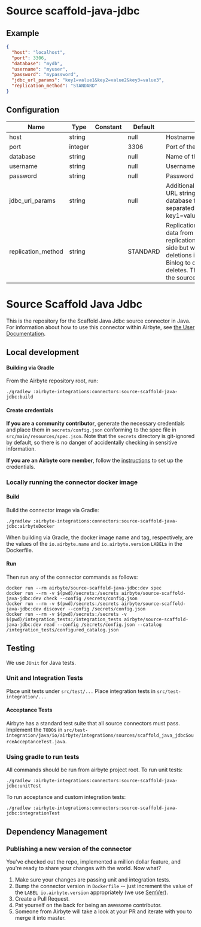 # Source scaffold-java-jdbc

## Example
```json
{
  "host": "localhost",
  "port": 3306,
  "database": "mydb",
  "username": "myuser",
  "password": "mypassword",
  "jdbc_url_params": "key1=value1&key2=value2&key3=value3",
  "replication_method": "STANDARD"
}
```

## Configuration
| Name | Type | Constant | Default | Description |
| --- | --- | --- | --- | --- |
|host|string||null|Hostname of the database.|
|port|integer||3306|Port of the database.|
|database|string||null|Name of the database.|
|username|string||null|Username to use to access the database.|
|password|string||null|Password associated with the username.|
|jdbc_url_params|string||null|Additional properties to pass to the JDBC URL string when connecting to the database formatted as 'key=value' pairs separated by the symbol '&'. (example: key1=value1&key2=value2&key3=value3)|
|replication_method|string||STANDARD|Replication method to use for extracting data from the database. STANDARD replication requires no setup on the DB side but will not be able to represent deletions incrementally. CDC uses the Binlog to detect inserts, updates, and deletes. This needs to be configured on the source database itself.|

# Source Scaffold Java Jdbc

This is the repository for the Scaffold Java Jdbc source connector in Java.
For information about how to use this connector within Airbyte, see [the User Documentation](https://docs.airbyte.com/integrations/sources/scaffold-java-jdbc).

## Local development

#### Building via Gradle
From the Airbyte repository root, run:
```
./gradlew :airbyte-integrations:connectors:source-scaffold-java-jdbc:build
```

#### Create credentials
**If you are a community contributor**, generate the necessary credentials and place them in `secrets/config.json` conforming to the spec file in `src/main/resources/spec.json`.
Note that the `secrets` directory is git-ignored by default, so there is no danger of accidentally checking in sensitive information.

**If you are an Airbyte core member**, follow the [instructions](https://docs.airbyte.com/connector-development#using-credentials-in-ci) to set up the credentials.

### Locally running the connector docker image

#### Build
Build the connector image via Gradle:
```
./gradlew :airbyte-integrations:connectors:source-scaffold-java-jdbc:airbyteDocker
```
When building via Gradle, the docker image name and tag, respectively, are the values of the `io.airbyte.name` and `io.airbyte.version` `LABEL`s in
the Dockerfile.

#### Run
Then run any of the connector commands as follows:
```
docker run --rm airbyte/source-scaffold-java-jdbc:dev spec
docker run --rm -v $(pwd)/secrets:/secrets airbyte/source-scaffold-java-jdbc:dev check --config /secrets/config.json
docker run --rm -v $(pwd)/secrets:/secrets airbyte/source-scaffold-java-jdbc:dev discover --config /secrets/config.json
docker run --rm -v $(pwd)/secrets:/secrets -v $(pwd)/integration_tests:/integration_tests airbyte/source-scaffold-java-jdbc:dev read --config /secrets/config.json --catalog /integration_tests/configured_catalog.json
```

## Testing
We use `JUnit` for Java tests.

### Unit and Integration Tests
Place unit tests under `src/test/...`
Place integration tests in `src/test-integration/...` 

#### Acceptance Tests
Airbyte has a standard test suite that all source connectors must pass. Implement the `TODO`s in
`src/test-integration/java/io/airbyte/integrations/sources/scaffold_java_jdbcSourceAcceptanceTest.java`.

### Using gradle to run tests
All commands should be run from airbyte project root.
To run unit tests:
```
./gradlew :airbyte-integrations:connectors:source-scaffold-java-jdbc:unitTest
```
To run acceptance and custom integration tests:
```
./gradlew :airbyte-integrations:connectors:source-scaffold-java-jdbc:integrationTest
```

## Dependency Management

### Publishing a new version of the connector
You've checked out the repo, implemented a million dollar feature, and you're ready to share your changes with the world. Now what?
1. Make sure your changes are passing unit and integration tests.
1. Bump the connector version in `Dockerfile` -- just increment the value of the `LABEL io.airbyte.version` appropriately (we use [SemVer](https://semver.org/)).
1. Create a Pull Request.
1. Pat yourself on the back for being an awesome contributor.
1. Someone from Airbyte will take a look at your PR and iterate with you to merge it into master.
